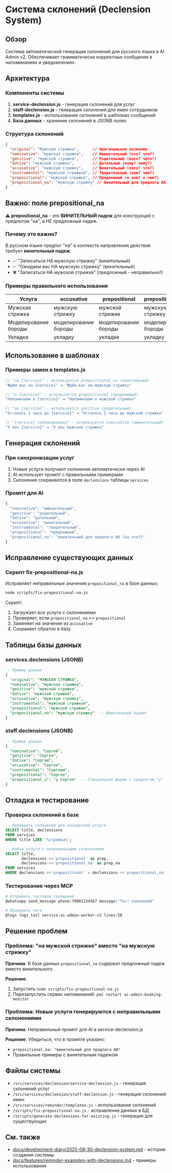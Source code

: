 # Система склонений (Declension System)

## Обзор

Система автоматической генерации склонений для русского языка в AI Admin v2. Обеспечивает грамматически корректные сообщения в напоминаниях и уведомлениях.

## Архитектура

### Компоненты системы

1. **service-declension.js** - генерация склонений для услуг
2. **staff-declension.js** - генерация склонений для имен сотрудников
3. **templates.js** - использование склонений в шаблонах сообщений
4. **База данных** - хранение склонений в JSONB полях

### Структура склонений

```json
{
  "original": "Мужская стрижка",      // Оригинальное название
  "nominative": "мужская стрижка",    // Именительный (кто? что?)
  "genitive": "мужской стрижки",      // Родительный (кого? чего?)
  "dative": "мужской стрижке",        // Дательный (кому? чему?)
  "accusative": "мужскую стрижку",    // Винительный (кого? что?)
  "instrumental": "мужской стрижкой", // Творительный (кем? чем?)
  "prepositional": "мужской стрижке", // Предложный (о ком? о чем?)
  "prepositional_na": "мужскую стрижку" // Винительный для предлога НА
}
```

## Важно: поле prepositional_na

⚠️ **prepositional_na** - это **ВИНИТЕЛЬНЫЙ падеж** для конструкций с предлогом "на", а НЕ предложный падеж.

### Почему это важно?

В русском языке предлог "на" в контексте направления действия требует **винительный падеж**:
- ✅ "Записаться НА мужскую стрижку" (винительный)
- ✅ "Ожидаем вас НА мужскую стрижку" (винительный)
- ❌ "Записаться НА мужской стрижке" (предложный - неправильно!)

### Примеры правильного использования

| Услуга | accusative | prepositional | prepositional_na |
|--------|-----------|---------------|------------------|
| Мужская стрижка | мужскую стрижку | мужской стрижке | мужскую стрижку |
| Моделирование бороды | моделирование бороды | моделировании бороды | моделирование бороды |
| Укладка | укладку | укладке | укладку |

## Использование в шаблонах

### Примеры замен в templates.js

```javascript
// "на {service}" - используется prepositional_na (винительный)
"Ждём вас на {service}" → "Ждём вас на мужскую стрижку"

// "о {service}" - используется prepositional (предложный)
"Напоминаем о {service}" → "Напоминаем о мужской стрижке"

// "до {service}" - используется genitive (родительный)
"Осталось 2 часа до {service}" → "Осталось 2 часа до мужской стрижки"

// "{service} запланирована" - используется nominative (именительный)
"У вас {service}" → "У вас мужская стрижка"
```

## Генерация склонений

### При синхронизации услуг

1. Новые услуги получают склонения автоматически через AI
2. AI использует промпт с правильными примерами
3. Склонения сохраняются в поле `declensions` таблицы `services`

### Промпт для AI

```javascript
{
  "nominative": "именительный",
  "genitive": "родительный",
  "dative": "дательный",
  "accusative": "винительный",
  "instrumental": "творительный",
  "prepositional": "предложный",
  "prepositional_na": "винительный для предлога НА (на что?)"
}
```

## Исправление существующих данных

### Скрипт fix-prepositional-na.js

Исправляет неправильные значения `prepositional_na` в базе данных:

```bash
node scripts/fix-prepositional-na.js
```

Скрипт:
1. Загружает все услуги с склонениями
2. Проверяет, если `prepositional_na` == `prepositional`
3. Заменяет на значение из `accusative`
4. Сохраняет обратно в базу

## Таблицы базы данных

### services.declensions (JSONB)

```sql
-- Пример данных
{
  "original": "МУЖСКАЯ СТРИЖКА",
  "nominative": "мужская стрижка",
  "genitive": "мужской стрижки",
  "dative": "мужской стрижке",
  "accusative": "мужскую стрижку",
  "instrumental": "мужской стрижкой",
  "prepositional": "мужской стрижке",
  "prepositional_na": "мужскую стрижку"  -- Винительный падеж!
}
```

### staff.declensions (JSONB)

```sql
-- Пример данных
{
  "nominative": "Сергей",
  "genitive": "Сергея",
  "dative": "Сергею",
  "accusative": "Сергея",
  "instrumental": "Сергеем",
  "prepositional": "Сергее",
  "prepositional_u": "у Сергея"  -- Специальная форма с предлогом "у"
}
```

## Отладка и тестирование

### Проверка склонений в базе

```sql
-- Проверить склонения для конкретной услуги
SELECT title, declensions
FROM services
WHERE title LIKE '%стрижка%';

-- Найти услуги с неправильными склонениями
SELECT title,
       declensions->>'prepositional' as prep,
       declensions->>'prepositional_na' as prep_na
FROM services
WHERE declensions->>'prepositional' = declensions->>'prepositional_na';
```

### Тестирование через MCP

```bash
# Отправить тестовое сообщение
@whatsapp send_message phone:79001234567 message:"Тест склонений"

# Проверить логи
@logs logs_tail service:ai-admin-worker-v2 lines:50
```

## Решение проблем

### Проблема: "на мужской стрижке" вместо "на мужскую стрижку"

**Причина**: В базе данных `prepositional_na` содержит предложный падеж вместо винительного

**Решение**:
1. Запустить `node scripts/fix-prepositional-na.js`
2. Перезапустить сервис напоминаний: `pm2 restart ai-admin-booking-monitor`

### Проблема: Новые услуги генерируются с неправильными склонениями

**Причина**: Неправильный промпт для AI в service-declension.js

**Решение**: Убедиться, что в промпте указано:
- `prepositional_na: "винительный для предлога НА"`
- Правильные примеры с винительным падежом

## Файлы системы

- `/src/services/declension/service-declension.js` - генерация склонений услуг
- `/src/services/declension/staff-declension.js` - генерация склонений имен
- `/src/services/reminder/templates.js` - использование склонений
- `/scripts/fix-prepositional-na.js` - исправление данных в БД
- `/scripts/generate-declensions-for-existing.js` - генерация для существующих

## См. также

- [docs/development-diary/2025-08-30-declension-system.md](development-diary/2025-08-30-declension-system.md) - история создания системы
- [docs/features/reminder-examples-with-declensions.md](features/reminder-examples-with-declensions.md) - примеры использования